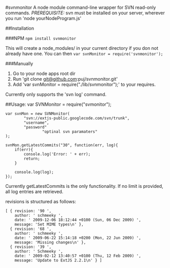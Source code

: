 #svnmonitor
A node module command-line wrapper for SVN read-only commands.
_PREREQUISITE:_ svn must be installed on your server, wherever you run 'node yourNodeProgram.js'


##Installation

###NPM
`npm install svnmonitor`

This will create a node_modules/ in your current directory if you don not already have one.
You can then `var svnMonitor = require('svnmonitor');`

###Manually

1. Go to your node apps root dir
2. Run 'git clone git@github.com:puj/svnmonitor.git'
3. Add  'var svnMonitor = require("./lib/svnmonitor");' to your requires.

Currently only supports the 'svn log' command.


##Usage:
	var SVNMonitor = require("svmonitor");

	var svnMon = new SVNMonitor(
	        "svn://extjs-public.googlecode.com/svn/trunk",
	        "username",
	        "password"
					"optinal svn paramaters"
	);

	svnMon.getLatestCommits("30", function(err, log){
		if(err){
			console.log('Error: ' + err);
			return;
		}

        console.log(log);
	});

Currently getLatestCommits is the only functionality.
If no limit is provided, all log entries are retrieved.

revisions is structured as follows:  

	[ { revision: '90 ',
	    author: ' schmeeky ',
	    date: ' 2009-12-06 18:12:44 +0100 (Sun, 06 Dec 2009) ',
	    message: 'Set MIME types\n' },
	  { revision: '68 ',
	    author: ' schmeeky ',
	    date: ' 2009-06-22 15:14:18 +0200 (Mon, 22 Jun 2009) ',
	    message: 'Missing changes\n' },
	  { revision: '39 ',  
	    author: ' Schmeeky ',
	    date: ' 2009-02-12 13:40:57 +0100 (Thu, 12 Feb 2009) ',
	    message: 'Update to ExtJS 2.2.1\n' } ]
